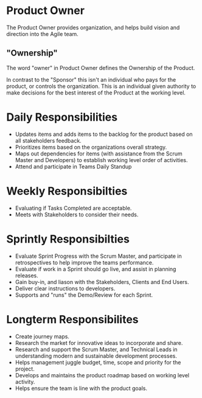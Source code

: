 # Product Owner

The Product Owner provides organization, and helps build vision and direction into the Agile team.

## "Ownership"

The word "owner" in Product Owner defines the Ownership of the Product.

In contrast to the "Sponsor" this isn't an individual who pays for the product, or controls the organization. This is an individual given authority to make decisions for the best interest of the Product at the working level.

# Daily Responsibilities

* Updates items and adds items to the backlog for the product based on all stakeholders feedback.
* Prioritizes items based on the organizations overall strategy.
* Maps out dependencies for items (with assistance from the Scrum Master and Developers) to establish working level order of activities.
* Attend and participate in Teams Daily Standup

# Weekly Responsibilties

* Evaluating if Tasks Completed are acceptable. 
* Meets with Stakeholders to consider their needs.

# Sprintly Responsibilties

* Evaluate Sprint Progress with the Scrum Master, and participate in retrospectives to help improve the teams performance.
* Evaluate if work in a Sprint should go live, and assist in planning releases.
* Gain buy-in, and liason with the Stakeholders, Clients and End Users.
* Deliver clear instructions to developers.
* Supports and "runs" the Demo/Review for each Sprint.

# Longterm Responsibilites

* Create journey maps.
* Research the market for innovative ideas to incorporate and share.
* Research and support the Scrum Master, and Technical Leads in understanding modern and sustainable development processes.
* Helps management juggle budget, time, scope and priority for the project.
* Develops and maintains the product roadmap based on working level activity.
* Helps ensure the team is line with the product goals.
